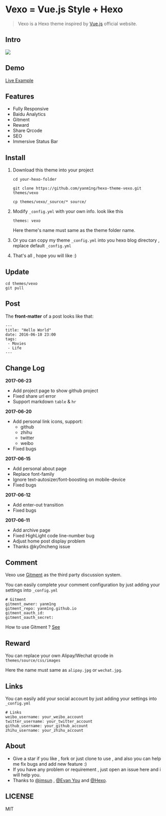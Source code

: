 # Vexo = Vue.js Style + Hexo

> Vexo is a Hexo theme inspired by [Vue.js](https://cn.vuejs.org) official website.

## Intro

![](http://file.muyutech.com/vexo.png)

## Demo

[Live Example](http://yanm1ng.cn/hexo-theme-vexo/)

## Features

* Fully Responsive
* Baidu Analytics
* Gitment
* Reward
* Share Qrcode
* SEO
* Immersive Status Bar

## Install

1. Download this theme into your project

   ```
   cd your-hexo-folder

   git clone https://github.com/yanm1ng/hexo-theme-vexo.git themes/vexo

   cp themes/vexo/_source/* source/
   ```

2. Modify `_config.yml` with your own info. look like this

   ```
   themes: vexo
   ```

   Here theme's name must same as the theme folder name.

3. Or you can copy my theme `_config.yml` into you hexo blog directory , replace default `_config.yml`

4. That's all , hope you will like :)

## Update

```
cd themes/vexo
git pull
```

## Post

The **front-matter** of a post looks like that:

```
---
title: "Hello World"
date: 2016-06-10 23:00
tags:
 - Movies
 - Life
---
```

## Change Log  
**2017-06-23** 
* Add project page to show github project
* Fixed share url error
* Support markdown `table` & `hr`

**2017-06-20**  
* Add personal link icons, support: 
  * github 
  * zhihu 
  * twitter 
  * weibo
* Fixed bugs

**2017-06-15**  
* Add personal about page
* Replace font-family
* Ignore text-autosizer/font-boosting on mobile-device
* Fixed bugs

**2017-06-12**  
* Add enter-out transition
* Fixed bugs

**2017-06-11**
* Add archive page
* Fixed HighLight code line-number bug
* Adjust home post display problem
* Thanks @ky0ncheng issue

## Comment

Vexo use [Gitment](https://github.com/imsun/gitment) as the third party discussion system.

You can easily complete your comment configuration by just adding your settings into `_config.yml`

```
# Gitment
gitment_owner: yanm1ng
gitment_repo: yanm1ng.github.io
gitment_oauth_id: 
gitment_oauth_secret: 
```

How to use Gitment ? [See](https://imsun.github.io/gitment/)

## Reward

You can replace your own Alipay/Wechat qrcode in `themes/source/css/images` 

Here the name must same as `alipay.jpg` or `wechat.jpg`.

## Links

You can easily add your social account by just adding your settings into `_config.yml`
```
# Links
weibo_username: your_weibo_account
twitter_username: your_twitter_account
github_username: your_github_account
zhihu_username: your_zhihu_account
```

## About

- Give a star if you like , fork or just clone to use , and also you can help me fix bugs and add new feature :)
- If you have any problem or requirement , just open an issue here and i will help you.
- Thanks to [@imsun](https://github.com/imsun) , [@Evan You](https://github.com/yyx990803) and [@Hexo](https://hexo.io).

## LICENSE
MIT